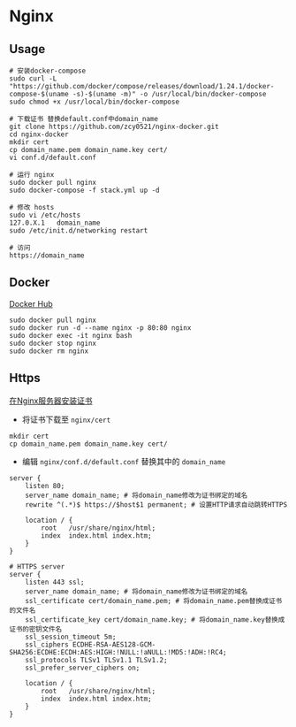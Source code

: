 # Nginx

## Usage

```shell script
# 安装docker-compose
sudo curl -L "https://github.com/docker/compose/releases/download/1.24.1/docker-compose-$(uname -s)-$(uname -m)" -o /usr/local/bin/docker-compose
sudo chmod +x /usr/local/bin/docker-compose

# 下载证书 替换default.conf中domain_name
git clone https://github.com/zcy0521/nginx-docker.git
cd nginx-docker
mkdir cert
cp domain_name.pem domain_name.key cert/
vi conf.d/default.conf

# 运行 nginx
sudo docker pull nginx
sudo docker-compose -f stack.yml up -d

# 修改 hosts
sudo vi /etc/hosts
127.0.X.1	domain_name
sudo /etc/init.d/networking restart

# 访问
https://domain_name
```

## Docker

[Docker Hub](https://hub.docker.com/_/nginx)

```shell script
sudo docker pull nginx
sudo docker run -d --name nginx -p 80:80 nginx
sudo docker exec -it nginx bash
sudo docker stop nginx
sudo docker rm nginx
```

## Https

[在Nginx服务器安装证书](https://help.aliyun.com/document_detail/98728.html)

- 将证书下载至 `nginx/cert`

```shell script
mkdir cert
cp domain_name.pem domain_name.key cert/
```

- 编辑 `nginx/conf.d/default.conf` 替换其中的 `domain_name`

```
server {
    listen 80;
    server_name domain_name; # 将domain_name修改为证书绑定的域名
    rewrite ^(.*)$ https://$host$1 permanent; # 设置HTTP请求自动跳转HTTPS

    location / {
        root   /usr/share/nginx/html;
        index  index.html index.htm;
    }
}

# HTTPS server
server {
    listen 443 ssl;
    server_name domain_name; # 将domain_name修改为证书绑定的域名
    ssl_certificate cert/domain_name.pem; # 将domain_name.pem替换成证书的文件名
    ssl_certificate_key cert/domain_name.key; # 将domain_name.key替换成证书的密钥文件名
    ssl_session_timeout 5m;
    ssl_ciphers ECDHE-RSA-AES128-GCM-SHA256:ECDHE:ECDH:AES:HIGH:!NULL:!aNULL:!MD5:!ADH:!RC4;
    ssl_protocols TLSv1 TLSv1.1 TLSv1.2;
    ssl_prefer_server_ciphers on;

    location / {
        root   /usr/share/nginx/html;
        index  index.html index.htm;
    }
}
```
